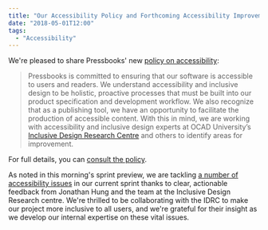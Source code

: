 ```yaml
---
title: "Our Accessibility Policy and Forthcoming Accessibility Improvements"
date: "2018-05-01T12:00"
tags:
  - "Accessibility"
---
```


We're pleased to share Pressbooks' new
[policy on accessibility](/accessibility):

> Pressbooks is committed to ensuring that our software is accessible to users and
> readers. We understand accessibility and inclusive design to be holistic, proactive
> processes that must be built into our product specification and development workflow. We
> also recognize that as a publishing tool, we have an opportunity to facilitate the
> production of accessible content. With this in mind, we are working with accessibility and
> inclusive design experts at OCAD University’s
> [Inclusive Design Research Centre](https://idrc.ocadu.ca) and others to identify areas for
> improvement.

For full details, you can [consult the policy](/accessibility).

As noted in this morning's sprint preview, we are tackling
[a number of accessibility issues](https://github.com/pressbooks/pressbooks-book/issues?utf8=%E2%9C%93&q=is%3Aissue+label%3Aa11y+milestone%3A2.3.0)
in our current sprint thanks to clear, actionable feedback from Jonathan Hung and the team
at the Inclusive Design Research centre. We're thrilled to be collaborating with the IDRC
to make our project more inclusive to all users, and we're grateful for their insight as
we develop our internal expertise on these vital issues.
